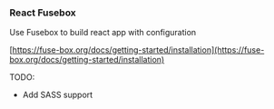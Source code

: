 ### React Fusebox

Use Fusebox to build react app with configuration

[https://fuse-box.org/docs/getting-started/installation](https://fuse-box.org/docs/getting-started/installation)

TODO:

- Add SASS support